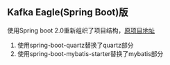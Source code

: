 Kafka Eagle(Spring Boot)版
----------

使用Spring boot 2.0重新组织了项目结构，[原项目地址](https://github.com/smartloli/kafka-eagle)

1. 使用spring-boot-quartz替换了quartz部分
2. 使用spring-boot-mybatis-starter替换了mybatis部分

